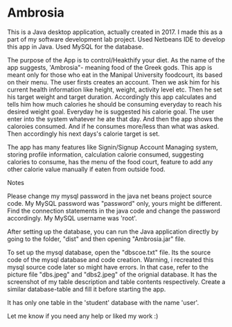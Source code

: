 # Ambrosia

This is a Java desktop application, actually created in 2017. I made this as a part of my software development lab project.
Used Netbeans IDE to develop this app in Java. Used MySQL for the database.

The purpose of the App is to control/Heakthify your diet. As the name of the app suggests, 'Ambrosia"- meaning food of the Greek gods. This app is meant only for those who eat in the Manipal University foodcourt, its based on their menu. 
The user firsts creates an account. Then we ask him for his current health information like height, weight, activity level etc. Then he set his target weight and target duration. Accordingly this app calculates and tells him how much calories he should be consuming everyday to reach his desired weight goal. 
Everyday he is suggested his calorie goal. The user enter into the system whatever he ate that day. And then the app shows the caloroies consumed. And if he consumes more/less than what was asked. Then accordingly his next days's calorie target is set. 




The app has many features like Signin/Signup Account Managing system, storing profile information, calculation calorie consumed, suggesting calories to consume, has the menu of the food court, feature to add any other calorie value manually if eaten from outside food. 

Notes

Please change my mysql password in the java net beans project source code. My MySQL password was "password" only, yours might be different. Find the connection statements in the java code and change the password accordingly. My MySQL username was 'root'.

After setting up the database, you can run the Java application directly by going to the folder, "dist" and then opening "Ambrosia.jar" file.

To set up the mysql database, open the "dbscoe.txt" file. Its the source code of the mysql database and code creation. 
Warning, i recreated this mysql source code later so might have errors. In that case, refer to the picture file "dbs.jpeg" and "dbs2.jpeg" of the orignial database. It has the screenshot of my table description and table contents respectively. Create a similar database-table and fill it before starting the app. 

It has only one table in the 'student' database with the name 'user'. 

Let me know if you need any help or liked my work :)
